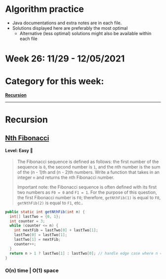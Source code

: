 # Algorithm practice

* Java documentations and extra notes are in each file.
* Solutions displayed here are preferably the most optimal
  * Alternative (less optimal) solutions might also be available within each 
  file

# Week 26: 11/29 - 12/05/2021

# Category for this week:
**[Recursion](#recursion)**<br>

---

# Recursion

## [Nth Fibonacci](../Recursion/src/main/java/NthFibonacci.java)

#### Level: Easy 📗

> The Fibonacci sequence is defined as follows: the first number of the sequence is `0`, the second number is `1`, and the nth number is the sum of the (n - 1)th and (n - 2)th numbers. Write a function that takes in an integer `n` and returns the nth Fibonacci number.
>
> Important note: the Fibonacci sequence is often defined with its first two numbers as `F0 = 0` and `F1 = 1`. For the purpose of this question, the first Fibonacci number is `F0`; therefore, `getNthFib(1)` is equal to `F0`, `getNthFib(2)` is equal to `F1`, etc..

```java
public static int getNthFib(int n) {
  int[] lastTwo = {0, 1};
  int counter = 3;
  while (counter <= n) {
    int nextFib = lastTwo[0] + lastTwo[1];
    lastTwo[0] = lastTwo[1];
    lastTwo[1] = nextFib;
    counter++;
  }
  return n > 1 ? lastTwo[1] : lastTwo[0]; // handle edge case where n == 1
}
```

### O(n) time | O(1) space
